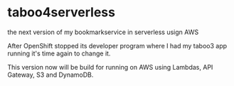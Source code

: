# taboo4serverless
the next version of my bookmarkservice in serverless usign AWS

After OpenShift stopped its developer program where I had my taboo3 app running it's time again to change it.

This version now will be build for running on AWS using Lambdas, API Gateway, S3 and DynamoDB.

